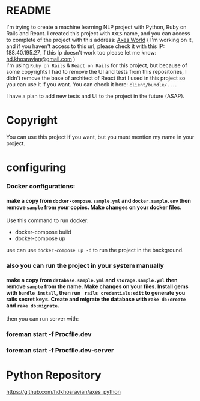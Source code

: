 # README
I'm trying to create a machine learning NLP project with Python, Ruby on Rails and React.
I created this project with `AXES` name, and you can access to complete of the project with this address: [Axes World](http://www.axes.world) ( I'm working on it, and if you haven't access to this url, please check it with this IP: 188.40.195.27, if this Ip doesn't work too please let me know: hd.khosravian@gmail.com )
<br />
I'm using `Ruby on Rails` & `React on Rails` for this project, but because of some copyrights I had to remove the UI and tests from this repositories, I didn't remove the base of architect of React that I used in this project so you can use it if you want. You can check it here: `client/bundle/...`.

I have a plan to add new tests and UI to the project in the future (ASAP).

# Copyright
You can use this project if you want, but you must mention my name in your project.

# configuring

### Docker configurations:

#### make a copy from `docker-compose.sample.yml` and `docker.sample.env` then remove `sample` from your copies. Make changes on your docker files.
Use this command to run docker:

- docker-compose build
- docker-compose up

use can use `docker-compose up -d` to run the project in the background.

### also you can run the project in your system manually

#### make a copy from `database.sample.yml` and `storage.sample.yml` then remove `sample` from the name. Make changes on your files. Install gems with `bundle install`, then run ` rails credentials:edit` to generate you rails secret keys. Create and migrate the database with `rake db:create` and `rake db:migrate`.

then you can run server with:
### foreman start -f Procfile.dev
### foreman start -f Procfile.dev-server

# Python Repository
https://github.com/hdkhosravian/axes_python
